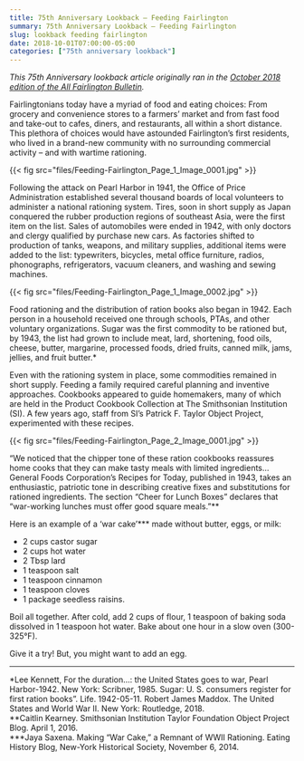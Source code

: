 ```yaml
---
title: 75th Anniversary Lookback — Feeding Fairlington
summary: 75th Anniversary Lookback — Feeding Fairlington
slug: lookback feeding fairlington
date: 2018-10-01T07:00:00-05:00
categories: ["75th anniversary lookback"]
---
```


*This 75th Anniversary lookback article originally ran in the [October 2018 edition of the All Fairlington Bulletin](http://www.fca-fairlington.org/wp-content/uploads/october_2018_afb.pdf#page=9).*

Fairlingtonians today have a myriad of food and eating choices: From grocery and convenience stores to a farmers’ market and from fast food and take-out to cafes, diners, and restaurants, all within a short distance. This plethora of choices would have astounded Fairlington’s first residents, who lived in a brand-new community with no surrounding commercial activity – and with wartime rationing.

{{< fig src="files/Feeding-Fairlington_Page_1_Image_0001.jpg" >}}

Following the attack on Pearl Harbor in 1941, the Office of Price Administration established several thousand boards of local volunteers to administer a national rationing system. Tires, soon in short supply as Japan conquered the rubber production regions of southeast Asia, were the first item on the list. Sales of automobiles were ended in 1942, with only doctors and clergy qualified by purchase new cars. As factories shifted to production of tanks, weapons, and military supplies, additional items were added to the list: typewriters, bicycles, metal office furniture, radios, phonographs, refrigerators, vacuum cleaners, and washing and sewing machines.

{{< fig src="files/Feeding-Fairlington_Page_1_Image_0002.jpg" >}}

Food rationing and the distribution of ration books also began in 1942. Each person in a household received one through schools, PTAs, and other voluntary organizations. Sugar was the first commodity to be rationed but, by 1943, the list had grown to include meat, lard, shortening, food oils, cheese, butter, margarine, processed foods, dried fruits, canned milk, jams, jellies, and fruit butter.*

Even with the rationing system in place, some commodities remained in short supply. Feeding a family required careful planning and inventive approaches. Cookbooks appeared to guide homemakers, many of which are held in the Product Cookbook Collection at The Smithsonian Institution (SI). A few years ago, staff from SI’s Patrick F. Taylor Object Project, experimented with these recipes.

{{< fig src="files/Feeding-Fairlington_Page_2_Image_0001.jpg" >}}

“We noticed that the chipper tone of these ration cookbooks reassures home cooks that they can make tasty meals with limited ingredients… General Foods Corporation’s Recipes for Today, published in 1943, takes an enthusiastic, patriotic tone in describing creative fixes and substitutions for rationed ingredients. The section “Cheer for Lunch Boxes” declares that “war-working lunches must offer good square meals.”**

Here is an example of a ‘war cake’*** made without butter, eggs, or milk:

- 2 cups castor sugar
- 2 cups hot water
- 2 Tbsp lard
- 1 teaspoon salt
- 1 teaspoon cinnamon
- 1 teaspoon cloves
- 1 package seedless raisins.

Boil all together. After cold, add 2 cups of flour, 1 teaspoon of baking soda dissolved in 1 teaspoon hot water. Bake about one hour in a slow oven (300-325°F).

Give it a try! But, you might want to add an egg.

---

*Lee Kennett, For the duration…: the United States goes to war, Pearl Harbor-1942. New York: Scribner, 1985. Sugar: U. S. consumers register for first ration books”. Life. 1942-05-11. Robert James Maddox. The United States and World War II. New York: Routledge, 2018.<br>
**Caitlin Kearney. Smithsonian Institution Taylor Foundation Object Project Blog. April 1, 2016.<br>
***Jaya Saxena. Making “War Cake,” a Remnant of WWII Rationing. Eating History Blog, New-York Historical Society, November 6, 2014.<br>